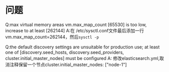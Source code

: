 # 问题

Q:max virtual memory areas vm.max\_map\_count \[65530] is too low, increase to at least \[262144]
A:在   /etc/sysctl.conf文件最后添加一行vm.max\_map\_count=262144，然后`sysctl -p`

Q:the default discovery settings are unsuitable for production use; at least one of \[discovery.seed\_hosts, discovery.seed\_providers, cluster.initial\_master\_nodes] must be configured
A: 修改elasticsearch.yml,取消注释保留一个节点cluster.initial\_master\_nodes: \["node-1"]
